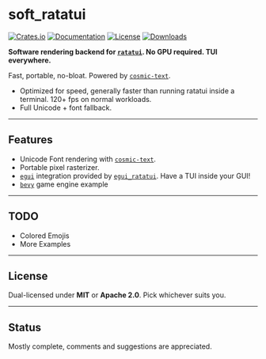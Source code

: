 # soft_ratatui

[![Crates.io](https://img.shields.io/crates/v/soft_ratatui.svg)](https://crates.io/crates/soft_ratatui)
[![Documentation](https://docs.rs/soft_ratatui/badge.svg)](https://docs.rs/soft_ratatui/latest/soft_ratatui/)
[![License](https://img.shields.io/badge/license-MIT-blue.svg)](https://github.com/bevyengine/bevy/blob/master/LICENSE)
[![Downloads](https://img.shields.io/crates/d/soft_ratatui.svg)](https://crates.io/crates/soft_ratatui)

**Software rendering backend for [`ratatui`](https://github.com/ratatui/ratatui). No GPU required. TUI everywhere.**

Fast, portable, no-bloat. Powered by [`cosmic-text`](https://github.com/pop-os/cosmic-text).


- Optimized for speed, generally faster than running ratatui inside a terminal. 120+ fps on normal workloads.
- Full Unicode + font fallback.

---

## Features

- Unicode Font rendering with [`cosmic-text`](https://github.com/pop-os/cosmic-text).
- Portable pixel rasterizer.
- [`egui`](https://github.com/emilk/egui) integration provided by [`egui_ratatui`](https://github.com/gold-silver-copper/egui_ratatui). Have a TUI inside your GUI!
- [`bevy`](https://github.com/bevyengine/bevy) game engine example

---

## TODO

- Colored Emojis
- More Examples


---

## License

Dual-licensed under **MIT** or **Apache 2.0**.
Pick whichever suits you.

---

## Status

Mostly complete, comments and suggestions are appreciated.
